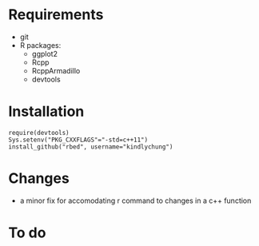 # Requirements

* git
* R packages:
    * ggplot2
    * Rcpp
    * RcppArmadillo
    * devtools

# Installation

    require(devtools)
    Sys.setenv("PKG_CXXFLAGS"="-std=c++11")
    install_github("rbed", username="kindlychung")

# Changes

* a minor fix for accomodating r command to changes in a c++ function

# To do
